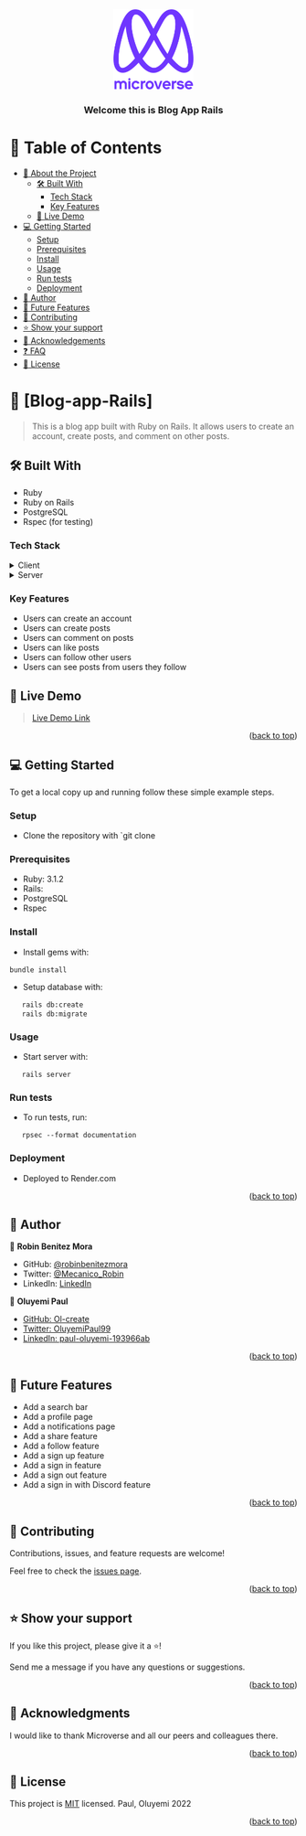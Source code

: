 <div align="center">

  <img src="murple_logo.png" alt="logo" width="140"  height="auto" />
  <br/>

  <h3><b>Welcome this is Blog App Rails</b></h3>

</div>


# 📗 Table of Contents

- [📖 About the Project](#about-project)
  - [🛠 Built With](#built-with)
    - [Tech Stack](#tech-stack)
    - [Key Features](#key-features)
  - [🚀 Live Demo](#live-demo)
- [💻 Getting Started](#getting-started)
  - [Setup](#setup)
  - [Prerequisites](#prerequisites)
  - [Install](#install)
  - [Usage](#usage)
  - [Run tests](#run-tests)
  - [Deployment](#triangular_flag_on_post-deployment)
- [👥 Author](#author)
- [🔭 Future Features](#future-features)
- [🤝 Contributing](#contributing)
- [⭐️ Show your support](#support)
- [🙏 Acknowledgements](#acknowledgements)
- [❓ FAQ](#faq)
- [📝 License](#license)


# 📖 [Blog-app-Rails] <a name="about-project"></a>

> This is a blog app built with Ruby on Rails. It allows users to create an account, create posts, and comment on other posts.

## 🛠 Built With <a name="built-with"></a>

+ Ruby
+ Ruby on Rails
+ PostgreSQL
+ Rspec (for testing)


### Tech Stack <a name="tech-stack"></a>

<details>
  <summary>Client</summary>
  <ul>
    <li><a href="https://rubyonrails.org/">Ruby on Rails</a></li>
  </ul>
</details>

<details>
  <summary>Server</summary>
  <ul>
    <li><a href="https://www.postgresql.org/">PostgreSQL</a></li>
  </ul>
</details>

### Key Features <a name="key-features"></a>

- Users can create an account
- Users can create posts
- Users can comment on posts
- Users can like posts
- Users can follow other users
- Users can see posts from users they follow


## 🚀 Live Demo <a name="live-demo"></a>

> [Live Demo Link](https://blog-app-rails.herokuapp.com/)


<p align="right">(<a href="#readme-top">back to top</a>)</p>


## 💻 Getting Started <a name="getting-started"></a>

To get a local copy up and running follow these simple example steps.

### Setup <a name="setup"></a>

- Clone the repository with `git clone

### Prerequisites <a name="prerequisites"></a>

- Ruby: 3.1.2
- Rails:
- PostgreSQL
- Rspec

### Install <a name="install"></a>

- Install gems with:

```
bundle install
```

- Setup database with:

```
   rails db:create
   rails db:migrate
```

### Usage <a name="usage"></a>

- Start server with:

```
   rails server
```


### Run tests <a name="run-tests"></a>

- To run tests, run:

```
   rpsec --format documentation
```

### Deployment <a name="triangular_flag_on_post-deployment"></a>

- Deployed to Render.com


<p align="right">(<a href="#readme-top">back to top</a>)</p>


## 👥 Author <a name="author"></a>

👤 **Robin Benitez Mora**

- GitHub: [@robinbenitezmora](https://github.com/robinbenitezmora)
- Twitter: [@Mecanico_Robin](https://twitter.com/mecanico_robin)
- LinkedIn: [LinkedIn](https://www.linkedin.com/in/robin-benitez-mora/)

👤 **Oluyemi Paul**

- [GitHub: Ol-create](https://github.com/Ol-create)
- [Twitter: OluyemiPaul99](https://twitter.com/OluyemiPaul99)
- [LinkedIn: paul-oluyemi-193966ab](https://www.linkedin.com/in/paul-oluyemi)

<p align="right">(<a href="#readme-top">back to top</a>)</p>

## 🔭 Future Features <a name="future-features"></a>

- Add a search bar
- Add a profile page
- Add a notifications page
- Add a share feature
- Add a follow feature
- Add a sign up feature
- Add a sign in feature
- Add a sign out feature
- Add a sign in with Discord feature

<p align="right">(<a href="#readme-top">back to top</a>)</p>




## 🤝 Contributing <a name="contributing"></a>

Contributions, issues, and feature requests are welcome!

Feel free to check the [issues page](../../issues/).

<p align="right">(<a href="#readme-top">back to top</a>)</p>

## ⭐️ Show your support <a name="support"></a>

If you like this project, please give it a ⭐️!

Send me a message if you have any questions or suggestions.


<p align="right">(<a href="#readme-top">back to top</a>)</p>

## 🙏 Acknowledgments <a name="acknowledgements"></a>

I would like to thank Microverse and all our peers and colleagues there.

<p align="right">(<a href="#readme-top">back to top</a>)</p>


## 📝 License <a name="license"></a>

This project is [MIT](https://github.com/andym80/Blog-app-Rails/blob/4ea7ceaf93ece76ba539f342bc6e52afe073aeff/LICENSE) licensed.
Paul, Oluyemi 2022


<p align="right">(<a href="#readme-top">back to top</a>)</p>
